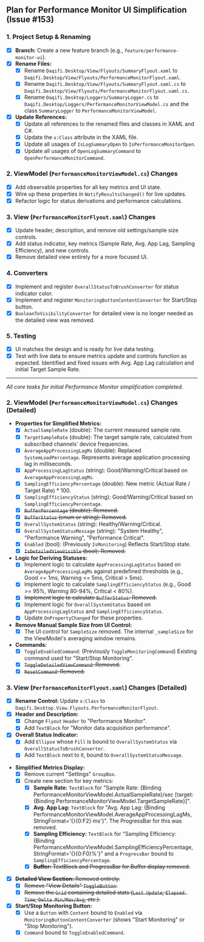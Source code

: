 ## Plan for Performance Monitor UI Simplification (Issue #153)

### 1. Project Setup & Renaming

- [x] **Branch:** Create a new feature branch (e.g., `feature/performance-monitor-ui`).
- [x] **Rename Files:**
    - [x] Rename `Daqifi.Desktop/View/Flyouts/SummaryFlyout.xaml` to `Daqifi.Desktop/View/Flyouts/PerformanceMonitorFlyout.xaml`.
    - [x] Rename `Daqifi.Desktop/View/Flyouts/SummaryFlyout.xaml.cs` to `Daqifi.Desktop/View/Flyouts/PerformanceMonitorFlyout.xaml.cs`.
    - [x] Rename `Daqifi.Desktop/Loggers/SummaryLogger.cs` to `Daqifi.Desktop/Loggers/PerformanceMonitorViewModel.cs` and the class `SummaryLogger` to `PerformanceMonitorViewModel`.
- [x] **Update References:**
    - [x] Update all references to the renamed files and classes in XAML and C#.
    - [x] Update the `x:Class` attribute in the XAML file.
    - [x] Update all usages of `IsLogSummaryOpen` to `IsPerformanceMonitorOpen`.
    - [x] Update all usages of `OpenLogSummaryCommand` to `OpenPerformanceMonitorCommand`.

### 2. ViewModel (`PerformanceMonitorViewModel.cs`) Changes
- [x] Add observable properties for all key metrics and UI state.
- [x] Wire up these properties in `NotifyResultsChanged()` for live updates.
- [x] Refactor logic for status derivations and performance calculations.

### 3. View (`PerformanceMonitorFlyout.xaml`) Changes
- [x] Update header, description, and remove old settings/sample size controls.
- [x] Add status indicator, key metrics (Sample Rate, Avg. App Lag, Sampling Efficiency), and new controls.
- [x] Remove detailed view entirely for a more focused UI.

### 4. Converters
- [x] Implement and register `OverallStatusToBrushConverter` for status indicator color.
- [x] Implement and register `MonitoringButtonContentConverter` for Start/Stop button.
- [x] `BooleanToVisibilityConverter` for detailed view is no longer needed as the detailed view was removed.

### 5. Testing
- [x] UI matches the design and is ready for live data testing.
- [x] Test with live data to ensure metrics update and controls function as expected. Identified and fixed issues with Avg. App Lag calculation and initial Target Sample Rate.

---
_All core tasks for initial Performance Monitor simplification completed._

### 2. ViewModel (`PerformanceMonitorViewModel.cs`) Changes (Detailed)

*   **Properties for Simplified Metrics:**
    *   [x] `ActualSampleRate` (double): The current measured sample rate.
    *   [x] `TargetSampleRate` (double): The target sample rate, calculated from subscribed channels' device frequencies.
    *   [x] `AverageAppProcessingLagMs` (double): Replaced `SystemLoadPercentage`. Represents average application processing lag in milliseconds.
    *   [x] `AppProcessingLagStatus` (string): Good/Warning/Critical based on `AverageAppProcessingLagMs`.
    *   [x] `SamplingEfficiencyPercentage` (double): New metric (Actual Rate / Target Rate) * 100.
    *   [x] `SamplingEfficiencyStatus` (string): Good/Warning/Critical based on `SamplingEfficiencyPercentage`.
    *   [x] ~~`BufferPercentage` (double): Removed.~~
    *   [x] ~~`BufferStatus` (enum or string): Removed.~~
    *   [x] `OverallSystemStatus` (string): Healthy/Warning/Critical.
    *   [x] `OverallSystemStatusMessage` (string): "System Healthy", "Performance Warning", "Performance Critical".
    *   [x] `Enabled` (bool): (Previously `IsMonitoring`) Reflects Start/Stop state.
    *   [x] ~~`IsDetailedViewVisible` (bool): Removed.~~
*   **Logic for Deriving Statuses:**
    *   [x] Implement logic to calculate `AppProcessingLagStatus` based on `AverageAppProcessingLagMs` against predefined thresholds (e.g., Good <= 1ms, Warning <= 5ms, Critical > 5ms).
    *   [x] Implement logic to calculate `SamplingEfficiencyStatus` (e.g., Good >= 95%, Warning 80-94%, Critical < 80%).
    *   [x] ~~Implement logic to calculate `BufferStatus`: Removed.~~
    *   [x] Implement logic for `OverallSystemStatus` based on `AppProcessingLagStatus` and `SamplingEfficiencyStatus`.
    *   [x] Update `OnPropertyChanged` for these properties.
*   **Remove Manual Sample Size from UI Control:**
    *   [x] The UI control for `SampleSize` removed. The internal `_sampleSize` for the ViewModel's averaging window remains.
*   **Commands:**
    *   [x] `ToggleEnabledCommand`: (Previously `ToggleMonitoringCommand`) Existing command used for "Start/Stop Monitoring".
    *   [x] ~~`ToggleDetailedViewCommand`: Removed.~~
    *   [x] ~~`ResetCommand`: Removed.~~

### 3. View (`PerformanceMonitorFlyout.xaml`) Changes (Detailed)

*   [x] **Rename Control:** Update `x:Class` to `Daqifi.Desktop.View.Flyouts.PerformanceMonitorFlyout`.
*   [x] **Header and Description:**
    *   [x] Change `Flyout` `Header` to "Performance Monitor".
    *   [x] Add `TextBlock` for "Monitor data acquisition performance".
*   [x] **Overall Status Indicator:**
    *   [x] Add `Ellipse` whose `Fill` is bound to `OverallSystemStatus` via `OverallStatusToBrushConverter`.
    *   [x] Add `TextBlock` next to it, bound to `OverallSystemStatusMessage`.
*   **Simplified Metrics Display:**
    *   [x] Remove current "Settings" `GroupBox`.
    *   [x] Create new section for key metrics:
        *   [x] **Sample Rate:** `TextBlock` for "Sample Rate: {Binding PerformanceMonitorViewModel.ActualSampleRate}/sec [target: {Binding PerformanceMonitorViewModel.TargetSampleRate}]".
        *   [x] **Avg. App Lag:** `TextBlock` for "Avg. App Lag: {Binding PerformanceMonitorViewModel.AverageAppProcessingLagMs, StringFormat='{}{0:F2} ms'}". The ProgressBar for this was removed.
        *   [x] **Sampling Efficiency:** `TextBlock` for "Sampling Efficiency: {Binding PerformanceMonitorViewModel.SamplingEfficiencyPercentage, StringFormat='{}{0:F0}%'}" and a `ProgressBar` bound to `SamplingEfficiencyPercentage`.
        *   [x] ~~**Buffer:** TextBlock and ProgressBar for Buffer display removed.~~
*   [x] ~~**Detailed View Section:** Removed entirely.~~
    *   [x] ~~Remove "View Details" `ToggleButton`.~~
    *   [x] ~~Remove the `Grid` containing detailed stats (`Last Update`, `Elapsed Time`, `Delta Min/Max/Avg`, etc.).~~
*   [x] **Start/Stop Monitoring Button:**
    *   [x] Use a `Button` with `Content` bound to `Enabled` via `MonitoringButtonContentConverter` (shows "Start Monitoring" or "Stop Monitoring").
    *   [x] `Command` bound to `ToggleEnabledCommand`.